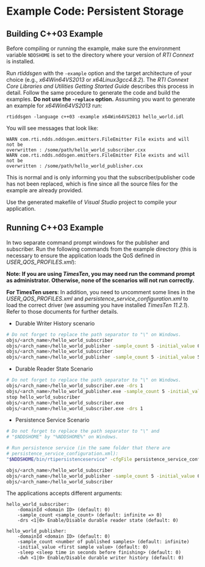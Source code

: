 # Example Code: Persistent Storage

## Building C++03 Example
Before compiling or running the example, make sure the environment variable
`NDDSHOME` is set to the directory where your version of *RTI Connext* is
installed.

Run *rtiddsgen* with the `-example` option and the target architecture of your
choice (e.g., *x64Win64VS2013* or *x64Linux3gcc4.8.2*). The *RTI Connext Core
Libraries and Utilities Getting Started Guide* describes this process in detail.
Follow the same procedure to generate the code and build the examples. **Do not
use the `-replace` option.** Assuming you want to generate an example for
*x64Win64VS2013* run:
```
rtiddsgen -language c++03 -example x64Win64VS2013 hello_world.idl
```

You will see messages that look like:
```
WARN com.rti.ndds.nddsgen.emitters.FileEmitter File exists and will not be
overwritten : /some/path/hello_world_subscriber.cxx
WARN com.rti.ndds.nddsgen.emitters.FileEmitter File exists and will not be
overwritten : /some/path/hello_world_publisher.cxx
```

This is normal and is only informing you that the subscriber/publisher code has
not been replaced, which is fine since all the source files for the example are
already provided.

Use the generated makefile of *Visual Studio* project to compile your
application.

## Running C++03 Example
In two separate command prompt windows for the publisher and subscriber. Run
the following commands from the example directory (this is necessary to ensure
the application loads the QoS defined in *USER_QOS_PROFILES.xml*):

**Note: If you are using *TimesTen*, you may need run the command prompt
as administrator. Otherwise, none of the scenarios will not run correctly.**

**For TimesTen users**: In addition, you need to uncomment some lines in the
*USER_QOS_PROFILES.xml* and *persistence_service_configuration.xml* to load the
correct driver (we assuming you have installed *TimesTen 11.2.1*). Refer to
those documents for further details.

* Durable Writer History scenario

```sh
# Do not forget to replace the path separator to "\" on Windows.
objs/<arch_name>/hello_world_subscriber
objs/<arch_name>/hello_world_publisher -sample_count 5 -initial_value 0 -dwh 1
objs/<arch_name>/hello_world_subscriber
objs/<arch_name>/hello_world_publisher -sample_count 5 -initial_value 5 -dwh 1
```

* Durable Reader State Scenario

```sh
# Do not forget to replace the path separator to "\" on Windows.
objs/<arch_name>/hello_world_subscriber.exe -drs 1
objs/<arch_name>/hello_world_publisher.exe -sample_count 5 -initial_value 0 -sleep 60
stop hello_world_subscriber
objs/<arch_name>/hello_world_subscriber.exe
objs/<arch_name>/hello_world_subscriber.exe -drs 1
```

* Persistence Service Scenario

```sh
# Do not forget to replace the path separator to "\" and
# "$NDDSHOME" by "%NDDSHOME%" on Windows.

# Run persistence service (in the same folder that there are
# persistence_service_configuration.xml):
"$NDDSHOME/bin/rtipersistenceservice" -cfgFile persistence_service_configuration.xml -cfgName <persistence_service_database|persistence_service_filesystem>

objs/<arch_name>/hello_world_subscriber
objs/<arch_name>/hello_world_publisher -sample_count 5 -initial_value 0
objs/<arch_name>/hello_world_subscriber
```

The applications accepts different arguments:
```
hello_world_subscriber:
    -domainId <domain ID> (default: 0)
    -sample_count <sample_count> (default: infinite => 0)
    -drs <1|0> Enable/Disable durable reader state (default: 0)

hello_world_publisher:
    -domainId <domain ID> (default: 0)
    -sample_count <number of published samples> (default: infinite)
    -initial_value <first sample value> (default: 0)
    -sleep <sleep time in seconds before finishing> (default: 0)
    -dwh <1|0> Enable/Disable durable writer history (default: 0)
```

